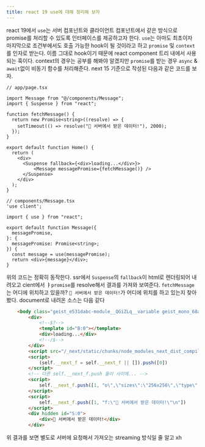 ```yaml
---
title: react 19 use에 대해 정리해 보자
---
```

react 19에서 `use`는 서버 컴포넌트와 클라이언트 컴포넌트에서 같은 방식으로 promise를 처리할 수 있도록 인터페이스를 제공하고자 한다. `use`는 아마도 최초이자 마지막으로 조건부에서도 호출 가능한 hook이 될 것이라고 하고 `promise` 및 `context`를 인자로 받는다. 이름 그대로 hook이기 때문에 react component 트리 내에서 사용되는 훅이다.
context의 경우는 공부를 해봐야 알겠지만 `promise`를 받는 경우 `async` & `await`없이 비동기 함수를 처리해준다. next 15 기준으로 작성된 다음과 같은 코드를 보자. 

```tsx
// app/page.tsx 

import Message from "@/components/Message";
import { Suspense } from "react";

function fetchMessage() {
  return new Promise<string>((resolve) => {
    setTimeout(() => resolve("🚀 서버에서 받은 데이터!"), 2000);
  });
}

export default function Home() {
  return (
    <div>
      <Suspense fallback={<div>loading...</div>}>
          <Message messagePromise={fetchMessage()} />
      </Suspense>
    </div>
  );
}

```

```tsx
// components/Message.tsx
'use client';

import { use } from "react";

export default function Message({
  messagePromise,
}: {
  messagePromise: Promise<string>;
}) {
  const message = use(messagePromise);
  return <div>{message}</div>;
}

```

위의 코드는 정확히 동작한다. ssr에서 `Suspense`의 `fallback`이 html로 렌더링되어 내려오고 cient에서 ㅑ`promise`를 resolve해서 결과를 가져와 보여준다. `fetchMessage`는 어디에 위치하고 있을까?
`🚀 서버에서 받은 데이터!`가 어디에 위치를 하고 있는지 찾아봤다. document로 내려온 소스는 다음 같다

```html
    <body class="geist_e531dabc-module__QGiZLq__variable geist_mono_68a01160-module__YLcDdW__variable">
        <div>
            <!--$?-->
            <template id="B:0"></template>
            <div>loading...</div>
            <!--/$-->
        </div>
        <script src="/_next/static/chunks/node_modules_next_dist_compiled_react-dom_1f56dc._.js" async=""></script>
        <script>
            (self.__next_f = self.__next_f || []).push([0])
        </script>
		<!-- 다른 self.__next_f.push 들이 사이에... -->
        <script>
            self.__next_f.push([1, "o\",\"sizes\":\"256x256\",\"type\":\"image/x-icon\"},\"$1f\"]]\n11:null\n"])
        </script>
        <script>
            self.__next_f.push([1, "f:\"🚀 서버에서 받은 데이터!\"\n"])
        </script>
        <div hidden id="S:0">
            <div>🚀 서버에서 받은 데이터!</div>
        </div>
```

위 결과를 보면 별도로 서버에 요청해서 가져오는 streaming 방식일 줄 알고 xh